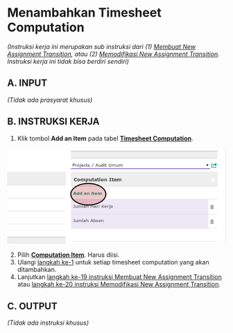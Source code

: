 # Menambahkan Timesheet Computation

*(Instruksi kerja ini merupakan sub instruksi dari (1) [Membuat New Assignment Transition](./membuat.md), atau (2) [Memodifikasi New Assignment Transition](./modifikasi.md). Instruksi kerja ini tidak bisa berdiri sendiri)*

## A. INPUT

*(Tidak ada prasyarat khusus)*

## B. INSTRUKSI KERJA

1. <a name="l1">Klik</a> tombol **Add an Item** pada tabel [**Timesheet Computation**](./penjelasan.md#tabel-timesheet-computation).

![](../../img/new-assignment-transition/tombol-add-timesheet-computation.png)

2. Pilih **[Computation Item](./penjelasan.md#field-transisi-computation-item)**. Harus diisi.
3. Ulangi [langkah ke-1](#l1) untuk setiap timesheet computation yang akan ditambahkan.
4. Lanjutkan [langkah ke-19 instruksi Membuat New Assignment Transition](./membuat.md#l19) atau [langkah ke-20 instruksi Memodifikasi New Assignment Transition](./modifikasi.md#l20).

## C. OUTPUT

*(Tidak ada instruksi khusus)*
